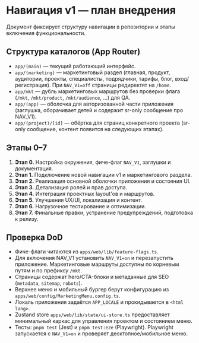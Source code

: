 # Навигация v1 — план внедрения

Документ фиксирует структуру навигации в репозитории и этапы включения функциональности.

## Структура каталогов (App Router)

- `app/(main)` — текущий работающий интерфейс.
- `app/(marketing)` — маркетинговый раздел (главная, продукт, аудитории, проекты, специалисты, подрядчики, тарифы, блог, вход/регистрация). При `NAV_V1=off` страницы редиректят на `/home`.
- `app/mkt` — дубль маркетинговых маршрутов без проверки флага (`/mkt`, `/mkt/product`, `/mkt/audience`, …) для QA.
- `app/(app)` — оболочка для авторизованной части приложения (заглушка, оборачивает детей и содержит sr-only сообщение про NAV_V1).
- `app/(project)/[id]` — обёртка для страниц конкретного проекта (sr-only сообщение, контент появится на следующих этапах).

## Этапы 0–7

1. **Этап 0.** Настройка окружения, фиче-флаг `NAV_V1`, заглушки и документация.
2. **Этап 1.** Подключение новой навигации v1 и маркетингового раздела.
3. **Этап 2.** Реализация основной оболочки приложения и состояния UI.
4. **Этап 3.** Детализация ролей и прав доступа.
5. **Этап 4.** Интеграция проектных layout'ов и маршрутов.
6. **Этап 5.** Улучшения UX/UI, локализация и контент.
7. **Этап 6.** Нагрузочное тестирование и оптимизации.
8. **Этап 7.** Финальные правки, устранение предупреждений, подготовка к релизу.

## Проверка DoD

- Фиче-флаги читаются из `apps/web/lib/feature-flags.ts`.
- Для включения NAV_V1 установить `NAV_V1=on` и перезапустить приложение. Маркетинговые маршруты доступны по корневым путям и по префиксу `/mkt`.
- Страницы содержат hero/CTA-блоки и метаданные для SEO (`metadata`, `sitemap`, `robots`).
- Верхнее меню и мобильный бургер берут конфигурацию из `apps/web/config/MarketingMenu.config.ts`.
- Локаль приложения задаётся `APP_LOCALE` и прокидывается в `<html lang>`.
- Zustand store `apps/web/lib/state/ui-store.ts` предоставляет минимальный каркас для управления проектом и состоянием меню.
- Тесты: `pnpm test` (Jest) и `pnpm test:e2e` (Playwright). Playwright запускается с `NAV_V1=on` и проверяет десктопное/мобильное меню.

